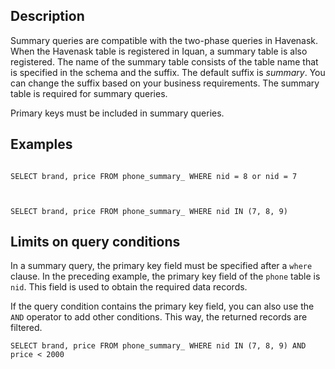 ## Description

Summary queries are compatible with the two-phase queries in Havenask. When the Havenask table is registered in Iquan, a summary table is also registered. The name of the summary table consists of the table name that is specified in the schema and the suffix. The default suffix is _summary_. You can change the suffix based on your business requirements. The summary table is required for summary queries.



Primary keys must be included in summary queries.





## Examples

```

SELECT brand, price FROM phone_summary_ WHERE nid = 8 or nid = 7



SELECT brand, price FROM phone_summary_ WHERE nid IN (7, 8, 9)

```



## Limits on query conditions

In a summary query, the primary key field must be specified after a `where` clause. In the preceding example, the primary key field of the `phone` table is `nid`. This field is used to obtain the required data records.



If the query condition contains the primary key field, you can also use the `AND` operator to add other conditions. This way, the returned records are filtered.



`SELECT brand, price FROM phone_summary_ WHERE nid IN (7, 8, 9) AND price < 2000`